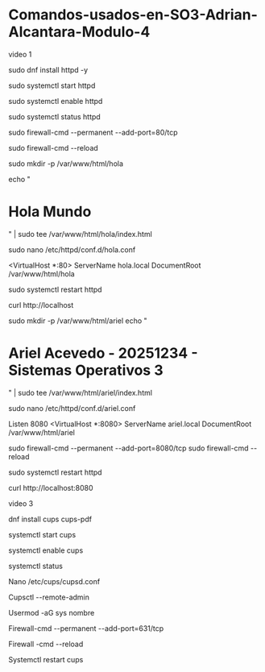 # Comandos-usados-en-SO3-Adrian-Alcantara-Modulo-4
video 1 

sudo dnf install httpd -y

sudo systemctl start httpd

sudo systemctl enable httpd

sudo systemctl status httpd

sudo firewall-cmd --permanent --add-port=80/tcp

sudo firewall-cmd --reload

sudo mkdir -p /var/www/html/hola

echo "<h1>Hola Mundo</h1>" | sudo tee /var/www/html/hola/index.html

sudo nano /etc/httpd/conf.d/hola.conf

<VirtualHost *:80>
    ServerName hola.local
    DocumentRoot /var/www/html/hola
</VirtualHost>

sudo systemctl restart httpd

curl http://localhost

sudo mkdir -p /var/www/html/ariel
echo "<h1>Ariel Acevedo - 20251234 - Sistemas Operativos 3</h1>" | sudo tee /var/www/html/ariel/index.html

sudo nano /etc/httpd/conf.d/ariel.conf

Listen 8080
<VirtualHost *:8080>
    ServerName ariel.local
    DocumentRoot /var/www/html/ariel
</VirtualHost>



sudo firewall-cmd --permanent --add-port=8080/tcp
sudo firewall-cmd --reload


sudo systemctl restart httpd

curl http://localhost:8080




video 3

dnf install cups cups-pdf

systemctl start cups

systemctl enable cups

systemctl status 

Nano /etc/cups/cupsd.conf

Cupsctl --remote-admin

Usermod -aG sys nombre

Firewall-cmd --permanent --add-port=631/tcp

Firewall -cmd --reload

Systemctl restart cups

